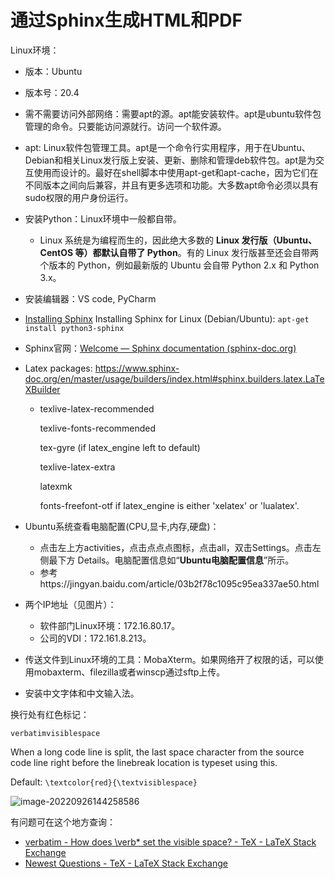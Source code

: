 # 通过Sphinx生成HTML和PDF

Linux环境：

* 版本：Ubuntu

* 版本号：20.4

* 需不需要访问外部网络：需要apt的源。apt能安装软件。apt是ubuntu软件包管理的命令。只要能访问源就行。访问一个软件源。

* apt: Linux软件包管理工具。apt是一个命令行实用程序，用于在Ubuntu、Debian和相关Linux发行版上安装、更新、删除和管理deb软件包。apt是为交互使用而设计的。最好在shell脚本中使用apt-get和apt-cache，因为它们在不同版本之间向后兼容，并且有更多选项和功能。大多数apt命令必须以具有sudo权限的用户身份运行。

* 安装Python：Linux环境中一般都自带。

  * Linux 系统是为编程而生的，因此绝大多数的 **Linux 发行版（Ubuntu、CentOS 等）都默认自带了 Python**。有的 Linux 发行版甚至还会自带两个版本的 Python，例如最新版的 Ubuntu 会自带 Python 2.x 和 Python 3.x。

* 安装编辑器：VS code, PyCharm

* [Installing Sphinx](https://www.sphinx-doc.org/en/master/usage/installation.html#windows-other-method) Installing Sphinx for Linux (Debian/Ubuntu): `apt-get install python3-sphinx`

* Sphinx官网：[Welcome — Sphinx documentation (sphinx-doc.org)](https://www.sphinx-doc.org/en/master/index.html)

* Latex packages: https://www.sphinx-doc.org/en/master/usage/builders/index.html#sphinx.builders.latex.LaTeXBuilder

  * texlive-latex-recommended

    texlive-fonts-recommended

    tex-gyre (if latex_engine left to default)

    texlive-latex-extra

    latexmk

    fonts-freefont-otf if latex_engine is either 'xelatex' or 'lualatex'.

* Ubuntu系统查看电脑配置(CPU,显卡,内存,硬盘)：
  * 点击左上方activities，点击点点点图标，点击all，双击Settings。点击左侧最下方 Details。电脑配置信息如“**Ubuntu电脑配置信息**”所示。
  * 参考https://jingyan.baidu.com/article/03b2f78c1095c95ea337ae50.html


* 两个IP地址（见图片）：
  * 软件部门Linux环境：172.16.80.17。
  * 公司的VDI：172.161.8.213。
* 传送文件到Linux环境的工具：MobaXterm。如果网络开了权限的话，可以使用mobaxterm、filezilla或者winscp通过sftp上传。
* 安装中文字体和中文输入法。

换行处有红色标记：

```
verbatimvisiblespace
```

When a long code line is split, the last space character from the source code line right before the linebreak location is typeset using this.

Default: `\textcolor{red}{\textvisiblespace}`

![image-20220926144258586](C:\Users\杜瑶瑶\AppData\Roaming\Typora\typora-user-images\image-20220926144258586.png)

有问题可在这个地方查询：

* [verbatim - How does \verb* set the visible space? - TeX - LaTeX Stack Exchange](https://tex.stackexchange.com/questions/448103/how-does-verb-set-the-visible-space)
* [Newest Questions - TeX - LaTeX Stack Exchange](https://tex.stackexchange.com/questions)